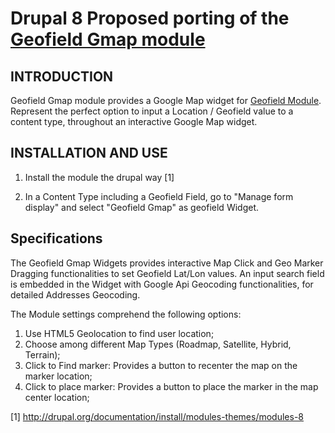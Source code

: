 # Drupal 8 Proposed porting of the [Geofield Gmap module](https://www.drupal.org/project/geofield_gmap)


INTRODUCTION
------------

Geofield Gmap module provides a Google Map widget for [Geofield Module](https://www.drupal.org/project/geofield).
Represent the perfect option to input a Location / Geofield value to a content type, throughout an interactive Google Map widget.

INSTALLATION AND USE
---------------------

1. Install the module the drupal way [1]

2. In a Content Type including a Geofield Field, go to "Manage form display" and select "Geofield Gmap" as geofield Widget.

Specifications
---------------------

The Geofield Gmap Widgets provides interactive Map Click and Geo Marker Dragging functionalities to set Geofield Lat/Lon values.
An input search field is embedded in the Widget with Google Api Geocoding functionalities, for detailed Addresses Geocoding.

The Module settings comprehend the following options:

1. Use HTML5 Geolocation to find user location;
2. Choose among different Map Types (Roadmap, Satellite, Hybrid, Terrain);
2. Click to Find marker: Provides a button to recenter the map on the marker location;
3. Click to place marker: Provides a button to place the marker in the map center location;

[1] http://drupal.org/documentation/install/modules-themes/modules-8
